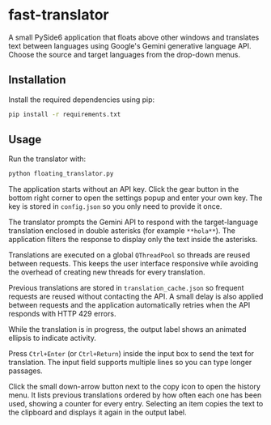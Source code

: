 # fast-translator

A small PySide6 application that floats above other windows and translates
text between languages using Google's Gemini generative language API. Choose
the source and target languages from the drop-down menus.

## Installation

Install the required dependencies using pip:

```bash
pip install -r requirements.txt
```

## Usage

Run the translator with:

```bash
python floating_translator.py
```

The application starts without an API key. Click the gear button in the bottom
right corner to open the settings popup and enter your own key. The key is
stored in `config.json` so you only need to provide it once.

The translator prompts the Gemini API to respond with the target-language
translation enclosed in double asterisks (for example `**hola**`).
The application filters the response to display only the text inside the
asterisks.

Translations are executed on a global `QThreadPool` so threads are reused
between requests. This keeps the user interface responsive while avoiding the
overhead of creating new threads for every translation.

Previous translations are stored in `translation_cache.json` so frequent
requests are reused without contacting the API. A small delay is also applied
between requests and the application automatically retries when the API
responds with HTTP 429 errors.

While the translation is in progress, the output label shows an animated
ellipsis to indicate activity.

Press `Ctrl+Enter` (or `Ctrl+Return`) inside the input box to send the text
for translation. The input field supports multiple lines so you can type
longer passages.

Click the small down-arrow button next to the copy icon to open the history
menu. It lists previous translations ordered by how often each one has been
used, showing a counter for every entry. Selecting an item copies the text to
the clipboard and displays it again in the output label.
